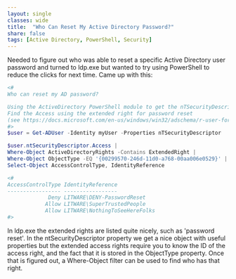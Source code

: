 ```yaml
---
layout: single
classes: wide
title:  "Who Can Reset My Active Directory Password?"
share: false
tags: [Active Directory, PowerShell, Security]
---
```


Needed to figure out who was able to reset a specific Active Directory user password and turned to ldp.exe but wanted to try using PowerShell to reduce the clicks for next time.  Came up with this:

```powershell
<#
Who can reset my AD password?

Using the ActiveDirectory PowerShell module to get the nTSecurityDescriptor
Find the Access using the extended right for password reset
(see https://docs.microsoft.com/en-us/windows/win32/adschema/r-user-force-change-password)
#>
$user = Get-ADUser -Identity myUser -Properties nTSecurityDescriptor

$user.ntSecurityDescriptor.Access |
Where-Object ActiveDirectoryRights -Contains ExtendedRight |
Where-Object ObjectType -EQ '{00299570-246d-11d0-a768-00aa006e0529}' |
Select-Object AccessControlType, IdentityReference

<#
AccessControlType IdentityReference                
----------------- -----------------                
             Deny LITWARE\DENY-PasswordReset            
            Allow LITWARE\SuperTrustedPeople
            Allow LITWARE\NothingToSeeHereFolks                 
#>
```

In ldp.exe the extended rights are listed quite nicely, such as 'password reset'.  In the ntSecurityDescriptor property we get a nice object with useful properties but the extended access rights require you to know the ID of the access right, and the fact that it is stored in the ObjectType property.  Once that is figured out, a Where-Object filter can be used to find who has that right.
